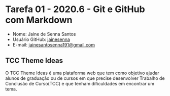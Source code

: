 # Tarefa 01 - 2020.6 - Git e GitHub com Markdown

- Nome: Jaine de Senna Santos
- Usuário GitHub: [jainesenna](https://github.com/jainesenna)
- E-mail: <jainesantosenna191@gmail.com>

## TCC Theme Ideas

O TCC Theme Ideas é uma plataforma web que tem como objetivo ajudar alunos de graduação ou de cursos em que precise desenvolver Trabalho de Conclusão de Curso(TCC) e que tenham dificuldades em encontrar um tema. 



